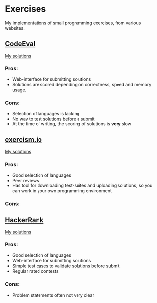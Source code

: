 # Exercises

My implementations of small programming exercises, from various websites.



## [CodeEval](https://www.codeeval.com/)

[My solutions](./codeeval)

### Pros:

* Web-interface for submitting solutions
* Solutions are scored depending on correctness, speed and memory usage.

### Cons:

* Selection of languages is lacking
* No way to test solutions before a submit
* At the time of writing, the scoring of solutions is __very__ slow



## [exercism.io](http://exercism.io/)

[My solutions](./exercism)

### Pros:

* Good selection of languages
* Peer reviews
* Has tool for downloading test-suites and uploading solutions,
  so you can work in your own programming environment

### Cons:



## [HackerRank](https://www.hackerrank.com/)

[My solutions](./hackerrank)

### Pros:

* Good selection of languages
* Web-interface for submitting solutions
* Simple test cases to validate solutions before submit
* Regular rated contests

### Cons:

* Problem statements often not very clear
